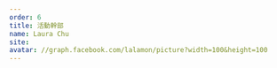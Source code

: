 ```yaml
---
order: 6
title: 活動幹部
name: Laura Chu
site:
avatar: //graph.facebook.com/lalamon/picture?width=100&height=100
---
```


<!-- 這邊應該放介紹 -->
